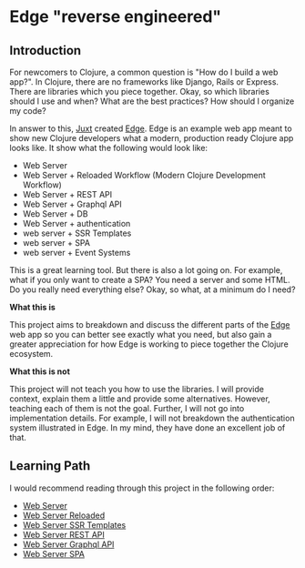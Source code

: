 # Edge "reverse engineered"

## Introduction

For newcomers to Clojure, a common question is "How do I build a web app?". In Clojure, there are no frameworks like Django, Rails or Express. There are libraries which you piece together. Okay, so which libraries should I use and when? What are the best practices? How should I organize my code?

In answer to this, [Juxt](https://juxt.pro/index.html) created [Edge](https://github.com/juxt/edge). Edge is an example web app meant to show new Clojure developers what a modern, production ready Clojure app looks like. It show what the following would look like:

- Web Server
- Web Server + Reloaded Workflow (Modern Clojure Development Workflow)
- Web Server + REST API
- Web Server + Graphql API
- Web Server + DB
- Web Server + authentication
- web server + SSR Templates
- web server + SPA
- web server + Event Systems

This is a great learning tool. But there is also a lot going on. For example, what if you only want to create a SPA? You need a server and some HTML. Do you really need everything else? Okay, so what, at a minimum do I need?

**What this is**

This project aims to breakdown and discuss the different parts of the [Edge](https://github.com/juxt/edge) web app so you can better see exactly what you need, but also gain a greater appreciation for how Edge is working to piece together the Clojure ecosystem.

**What this is not**

This project will not teach you how to use the libraries. I will provide context, explain them a little and provide some alternatives. However, teaching each of them is not the goal. Further, I will not go into implementation details. For example, I will not breakdown the authentication system illustrated in Edge. In my mind, they have done an excellent job of that.

## Learning Path

I would recommend reading through this project in the following order:

- [Web Server](https://github.com/tkjone/reveng-edge/tree/master/web-server)
- [Web Server Reloaded](https://github.com/tkjone/reveng-edge/tree/master/web-server-reloaded)
- [Web Server SSR Templates](https://github.com/tkjone/reveng-edge/tree/master/web-server-templates)
- [Web Server REST API](https://github.com/tkjone/reveng-edge/tree/master/web-server-rest-api)
- [Web Server Graphql API](https://github.com/tkjone/reveng-edge/tree/master/web-server-graphql-api)
- [Web Server SPA](https://github.com/tkjone/reveng-edge/tree/master/web-server-spa)
